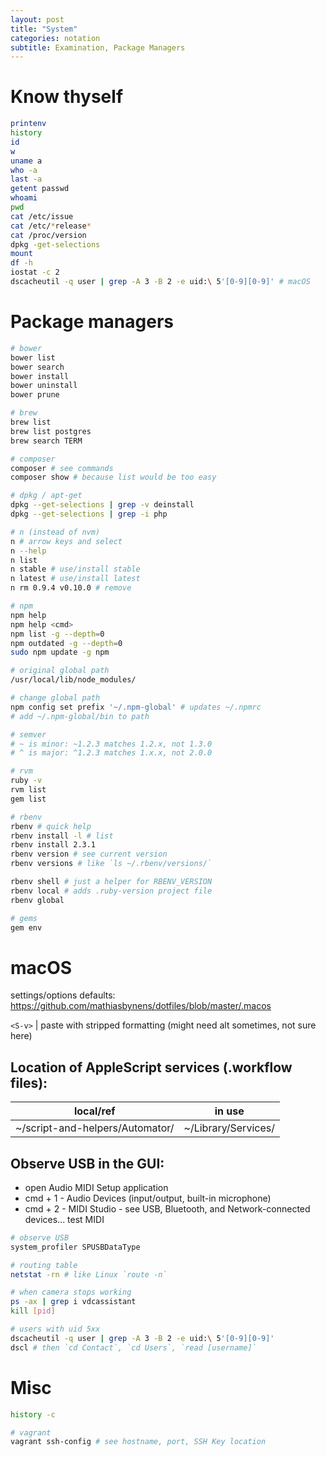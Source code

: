 ```yaml
---
layout: post
title: "System"
categories: notation
subtitle: Examination, Package Managers
---
```


# Know thyself

```sh
printenv
history
id
w
uname a
who -a
last -a
getent passwd
whoami
pwd
cat /etc/issue
cat /etc/*release*
cat /proc/version
dpkg -get-selections
mount
df -h
iostat -c 2
dscacheutil -q user | grep -A 3 -B 2 -e uid:\ 5'[0-9][0-9]' # macOS
```


# Package managers

```sh
# bower
bower list
bower search
bower install
bower uninstall
bower prune

# brew
brew list
brew list postgres
brew search TERM

# composer
composer # see commands
composer show # because list would be too easy

# dpkg / apt-get
dpkg --get-selections | grep -v deinstall
dpkg --get-selections | grep -i php

# n (instead of nvm)
n # arrow keys and select
n --help
n list
n stable # use/install stable
n latest # use/install latest
n rm 0.9.4 v0.10.0 # remove

# npm
npm help
npm help <cmd>
npm list -g --depth=0
npm outdated -g --depth=0
sudo npm update -g npm

# original global path
/usr/local/lib/node_modules/

# change global path
npm config set prefix '~/.npm-global' # updates ~/.npmrc
# add ~/.npm-global/bin to path

# semver
# ~ is minor: ~1.2.3 matches 1.2.x, not 1.3.0
# ^ is major: ^1.2.3 matches 1.x.x, not 2.0.0

# rvm
ruby -v
rvm list
gem list

# rbenv
rbenv # quick help
rbenv install -l # list
rbenv install 2.3.1
rbenv version # see current version
rbenv versions # like `ls ~/.rbenv/versions/`

rbenv shell # just a helper for RBENV_VERSION
rbenv local # adds .ruby-version project file
rbenv global

# gems
gem env
```


# macOS

settings/options defaults: https://github.com/mathiasbynens/dotfiles/blob/master/.macos

`<S-v>` | paste with stripped formatting (might need alt sometimes, not sure here)

## Location of AppleScript services (.workflow files):
local/ref | in use
--- | ---
~/script-and-helpers/Automator/ | ~/Library/Services/

## Observe USB in the GUI:
- open Audio MIDI Setup application
- cmd + 1 - Audio Devices (input/output, built-in microphone)
- cmd + 2 - MIDI Studio - see USB, Bluetooth, and Network-connected devices... test MIDI

```sh
# observe USB
system_profiler SPUSBDataType

# routing table
netstat -rn # like Linux `route -n`

# when camera stops working
ps -ax | grep i vdcassistant
kill [pid]

# users with uid 5xx
dscacheutil -q user | grep -A 3 -B 2 -e uid:\ 5'[0-9][0-9]'
dscl # then `cd Contact`, `cd Users`, `read [username]`
```


# Misc

```sh
history -c

# vagrant
vagrant ssh-config # see hostname, port, SSH Key location
```
